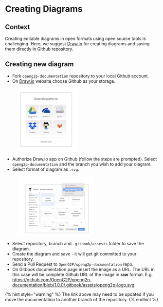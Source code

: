 # Creating Diagrams

## Context

Creating editable diagrams in open formats using open source tools is challenging. Here, we suggest [Draw.io](https://app.diagrams.net/) for creating diagrams and saving them directly in Github repository.

## Creating new diagram

* Fork `openg2p-documentation` repository to your local Github account.
* On [Draw.io](https://app.diagrams.net/) website choose Github as your storage.

<figure><img src="../../.gitbook/assets/draw-io-storage.png" alt=""><figcaption></figcaption></figure>

* Authorize Draw.io app on Github (follow the steps are prompted). Select `openg2p-documentation` and the branch you wish to add your diagram.
* Select format of diagram as `.svg`.

<figure><img src="../../.gitbook/assets/draw-io-file-format.png" alt=""><figcaption></figcaption></figure>

* Select repository, branch and `.gitbook/assests` folder to save the diagram.
* Create the diagram and save - it will get git committed to your repository.
* Send a Pull Request to `OpenG2P/openg2p-documentation` repo.
* On Gitbook documentation page insert the image as a URL. The URL in this case will be complete Github URL of the image in **raw** format. E.g. https://github.com/OpenG2P/openg2p-documentation/blob/1.0.0/.gitbook/assets/openg2p-logo.svg

{% hint style="warning" %}
The link above may need to be updated if you move the documentation to another branch of the repository.
{% endhint %}
